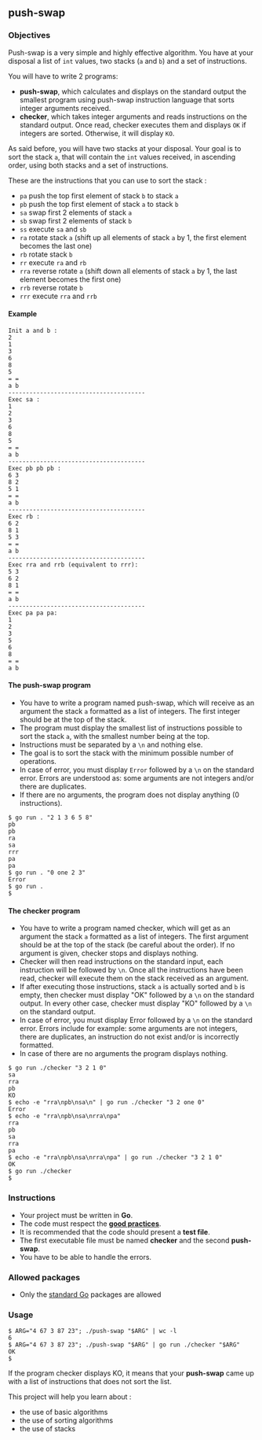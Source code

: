 ## push-swap

### Objectives

Push-swap is a very simple and highly effective algorithm. You have at your disposal a list of `int` values, two stacks (`a` and `b`) and a set of instructions.

You will have to write 2 programs:

- **push-swap**, which calculates and displays on the standard output the smallest program using push-swap instruction language that sorts integer arguments received.
- **checker**, which takes integer arguments and reads instructions on the standard output. Once read, checker executes them and displays `OK` if integers are sorted. Otherwise, it will display `KO`.

As said before, you will have two stacks at your disposal. Your goal is to sort the stack `a`, that will contain the `int` values received, in ascending order, using both stacks and a set of instructions.

These are the instructions that you can use to sort the stack :

- `pa` push the top first element of stack `b` to stack `a`
- `pb` push the top first element of stack `a` to stack `b`
- `sa` swap first 2 elements of stack `a`
- `sb` swap first 2 elements of stack `b`
- `ss` execute `sa` and `sb`
- `ra` rotate stack `a` (shift up all elements of stack `a` by 1, the first element becomes the last one)
- `rb` rotate stack `b`
- `rr` execute `ra` and `rb`
- `rra` reverse rotate `a` (shift down all elements of stack `a` by 1, the last element becomes the first one)
- `rrb` reverse rotate `b`
- `rrr` execute `rra` and `rrb`

#### Example

```console
Init a and b :
2
1
3
6
8
5
= =
a b
---------------------------------------
Exec sa :
1
2
3
6
8
5
= =
a b
---------------------------------------
Exec pb pb pb :
6 3
8 2
5 1
= =
a b
---------------------------------------
Exec rb :
6 2
8 1
5 3
= =
a b
---------------------------------------
Exec rra and rrb (equivalent to rrr):
5 3
6 2
8 1
= =
a b
---------------------------------------
Exec pa pa pa:
1
2
3
5
6
8
= =
a b
```

#### The push-swap program

- You have to write a program named push-swap, which will receive as an argument the stack `a` formatted as a list of integers. The first integer should be at the top of the stack.
- The program must display the smallest list of instructions possible to sort the stack `a`, with the smallest number being at the top.
- Instructions must be separated by a `\n` and nothing else.
- The goal is to sort the stack with the minimum possible number of operations.
- In case of error, you must display `Error` followed by a `\n` on the standard error. Errors are understood as: some arguments are not integers and/or there are duplicates.
- If there are no arguments, the program does not display anything (0 instructions).

```console
$ go run . "2 1 3 6 5 8"
pb
pb
ra
sa
rrr
pa
pa
$ go run . "0 one 2 3"
Error
$ go run .
$
```

#### The checker program

- You have to write a program named checker, which will get as an argument the stack `a` formatted as a list of integers. The first argument should be at the top of the stack (be careful about the order). If no argument is given, checker stops and displays nothing.
- Checker will then read instructions on the standard input, each instruction will be followed by `\n`. Once all the instructions have been read, checker will execute them on the stack received as an argument.
- If after executing those instructions, stack `a` is actually sorted and `b` is empty, then checker must display "OK" followed by a `\n` on the standard output. In every other case, checker must display "KO" followed by a `\n` on the standard output.
- In case of error, you must display Error followed by a `\n` on the standard error. Errors include for example: some arguments are not integers, there are duplicates, an instruction do not exist and/or is incorrectly formatted.
- In case of there are no arguments the program displays nothing.

```console
$ go run ./checker "3 2 1 0"
sa
rra
pb
KO
$ echo -e "rra\npb\nsa\n" | go run ./checker "3 2 one 0"
Error
$ echo -e "rra\npb\nsa\nrra\npa"
rra
pb
sa
rra
pa
$ echo -e "rra\npb\nsa\nrra\npa" | go run ./checker "3 2 1 0"
OK
$ go run ./checker
$
```

### Instructions

- Your project must be written in **Go**.
- The code must respect the [**good practices**](https://((DOMAIN))/root/public/src/branch/master/subjects/good-practices/README.md).
- It is recommended that the code should present a **test file**.
- The first executable file must be named **checker** and the second **push-swap**.
- You have to be able to handle the errors.

### Allowed packages

- Only the [standard Go](https://golang.org/pkg/) packages are allowed

### Usage

```console
$ ARG="4 67 3 87 23"; ./push-swap "$ARG" | wc -l
6
$ ARG="4 67 3 87 23"; ./push-swap "$ARG" | go run ./checker "$ARG"
OK
$
```

If the program checker displays KO, it means that your **push-swap** came up with a list of instructions that does not sort the list.

This project will help you learn about :

- the use of basic algorithms
- the use of sorting algorithms
- the use of stacks
